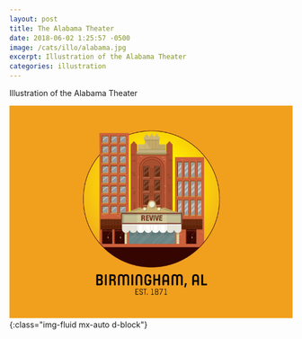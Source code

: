 ```yaml
---
layout: post
title: The Alabama Theater
date: 2018-06-02 1:25:57 -0500
image: /cats/illo/alabama.jpg
excerpt: Illustration of the Alabama Theater
categories: illustration
---
```


Illustration of the Alabama Theater

![image-title-here](/assets/img/cats/illo/alabama.jpg){:class="img-fluid mx-auto d-block"}
